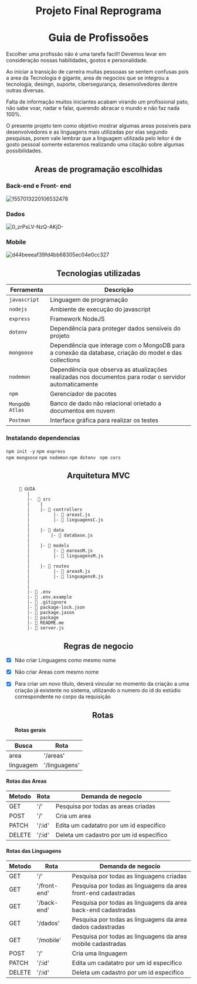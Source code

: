 <h1 align="center">  Projeto Final Reprograma

<h1 align="center"> Guia de Profissoões </h3 align="center">

  
 Escolher uma profissão não é uma tarefa facil!!
Devemos levar em consideração nossas habilidades, gostos e personalidade.

Ao iniciar a transição de carreira muitas pessoaas se sentem confusas pois a area da Tecnologia é gigante, area de negocios que se integrou a tecnologia, desingn,  suporte, cibersegurança, desenvolvedores dentre outras diversas.

Falta de informação muitos iniciantes acabam virando um profissional pato, não sabe voar, nadar e falar, querendo
abracar o mundo e não faz nada 100%.

O presente projeto tem como objetivo mostrar algumas areas possiveis para desenvolvedores e as linguagens mais utilizadas por elas segundo pesquisas, porem vale lembrar que a linguagem utilizada pelo leitor é de gosto pessoal somente estaremos realizando uma citação sobre algumas possibilidades.
  
  
 <h2 align="center"> Areas de programação escolhidas </h2 align="center">
  
 
 ### Back-end e Front- end
 ![1557013220106532478](https://user-images.githubusercontent.com/63822305/132774041-3858aa54-ab4b-420e-b569-9fc2b38c1ffc.jpg)

### Dados
  ![0_zrPsLV-NzQ-AKjD-](https://user-images.githubusercontent.com/63822305/132775145-f8baac35-d5e8-42b8-abb8-762776fc0aaf.jpg)
  
### Mobile
  ![d44beeeaf39fd4bb68305ec04e0cc327](https://user-images.githubusercontent.com/63822305/132777708-a0dda914-e227-4d1b-af36-531f354b78b2.jpeg)


<h2 align="center"> Tecnologias utilizadas </h2 align="center">


  

| Ferramenta | Descrição |
| --- | --- |
| `javascript` | Linguagem de programação |
| `nodejs` | Ambiente de execução do javascript|
| `express` | Framework NodeJS |
| `dotenv` | Dependência para proteger dados sensíveis do projeto|
| `mongoose` | Dependência que interage com o MongoDB para a conexão da database, criação do model e das collections|
| `nodemon` | Dependência que observa as atualizações realizadas nos documentos para rodar o servidor automaticamente|
| `npm ` | Gerenciador de pacotes|
| `MongoDb Atlas` | Banco de dado não relacional orietado a documentos em nuvem|
| `Postman` | Interface gráfica para realizar os testes|


### Instalando dependencias


`npm init -y` 
`npm express`  
`npm mongoose`
`npm nodemon`
`npm dotenv`
` npm cors`


<h2 align="center"> Arquitetura MVC </h2 align="center">

         📁 GUIA
            |
            |-  📁 src
            |    |
            |    |- 📁 controllers
            |         |- 📄 areasC.js  
            |         |- 📄 linguagensC.js  
            |         
            |    |- 📁 data
            |        |- 📄 database.js
            |
            |    |- 📁 models
            |         |- 📄 eareasM.js
            |         |- 📄 linguagensM.js
            |
            |    |- 📁 routes
            |         |- 📄 areasR.js
            |         |- 📄 linguagensR.js 
            |
            |
            |- 📄 .env
            |- 📄 .env.example
            |- 📄 .gitignore
            |- 📄 package-lock.json
            |- 📄 package.jason
            |- 📄 package
            |- 📄 README.me
            |- 📄 server.js


<h2 align="center"> Regras de negocio </h2 align="center">

- [x] Não criar Linguagens como mesmo nome
- [x] Não criar Areas com mesmo nome
- [x] Para criar um novo título, deverá vincular no momento da criação a uma criação já existente no sistema, utilizando o numero do id do estúdio correspondente no corpo da requisição

  
  <h2 align="center"> Rotas </h2 align="center">
  
  #### Rotas gerais
  
| Busca | Rota |
| --- | --- |
| area| '/areas' |
| linguagem | '/linguagens'|
  
#### Rotas das Areas
  
| Metodo | Rota |Demanda de negocio|
| --- | --- | --- |
|GET | '/' | Pesquisa por todas as areas criadas |
|POST |'/' | Cria um area |
|PATCH | '/:id' | Edita um cadatatro por um id especifico |
|DELETE | '/:id' | Deleta um cadastro por um id especifico |
  
 
#### Rotas das Linguagens
  
| Metodo | Rota |Demanda de negocio|
| --- | --- | --- |
|GET | '/' | Pesquisa por todas as linguagens criadas|
|GET | '/front-end' | Pesquisa por todas as linguagens da area front-end cadastradas|
|GET | '/back-end' | Pesquisa por todas as linguagens da area back-end cadastradas|
|GET | '/dados' | Pesquisa por todas as linguagens da area dados cadastradas|
|GET | '/mobile' | Pesquisa por todas as linguagens da area mobile cadastradas|
|POST |'/' | Cria uma linguagem |
|PATCH | '/:id' | Edita um cadatatro por um id especifico |
|DELETE | '/:id' | Deleta um cadastro por um id especifico |
  
  
